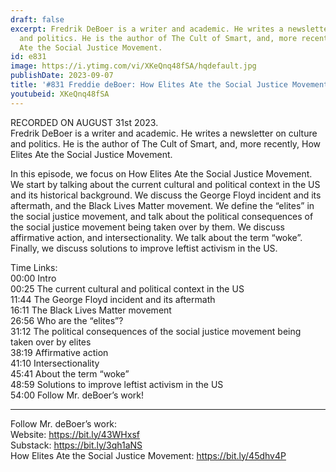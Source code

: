 ```yaml
---
draft: false
excerpt: Fredrik DeBoer is a writer and academic. He writes a newsletter on culture
  and politics. He is the author of The Cult of Smart, and, more recently, How Elites
  Ate the Social Justice Movement.
id: e831
image: https://i.ytimg.com/vi/XKeQnq48fSA/hqdefault.jpg
publishDate: 2023-09-07
title: '#831 Freddie deBoer: How Elites Ate the Social Justice Movement'
youtubeid: XKeQnq48fSA
---
```

RECORDED ON AUGUST 31st 2023.  
Fredrik DeBoer is a writer and academic. He writes a newsletter on culture and politics. He is the author of The Cult of Smart, and, more recently, How Elites Ate the Social Justice Movement.

In this episode, we focus on How Elites Ate the Social Justice Movement. We start by talking about the current cultural and political context in the US and its historical background. We discuss the George Floyd incident and its aftermath, and the Black Lives Matter movement. We define the “elites” in the social justice movement, and talk about the political consequences of the social justice movement being taken over by them. We discuss affirmative action, and intersectionality. We talk about the term “woke”. Finally, we discuss solutions to improve leftist activism in the US.

Time Links:  
00:00  Intro  
00:25  The current cultural and political context in the US  
11:44  The George Floyd incident and its aftermath  
16:11  The Black Lives Matter movement  
26:56  Who are the “elites”?  
31:12  The political consequences of the social justice movement being taken over by elites  
38:19  Affirmative action  
41:10  Intersectionality  
45:41  About the term “woke”  
48:59  Solutions to improve leftist activism in the US  
54:00  Follow Mr. deBoer’s work!

---

Follow Mr. deBoer’s work:  
Website: https://bit.ly/43WHxsf  
Substack: https://bit.ly/3qh1aNS  
How Elites Ate the Social Justice Movement: https://bit.ly/45dhv4P
